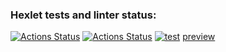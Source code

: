 ### Hexlet tests and linter status:
[![Actions Status](https://github.com/yuriy-kormin/python-project-52/workflows/hexlet-check/badge.svg)](https://github.com/yuriy-kormin/python-project-52/actions)
[![Actions Status](https://github.com/yuriy-kormin/python-project-52/workflows/linter-run/badge.svg)](https://github.com/yuriy-kormin/python-project-52/actions)
[![test](https://github.com/yuriy-kormin/python-project-52/actions/workflows/django-test.yml/badge.svg)](https://github.com/yuriy-kormin/python-project-52/actions/workflows/django-test.yml)
[preview](https://task-manager.up.railway.app/) 